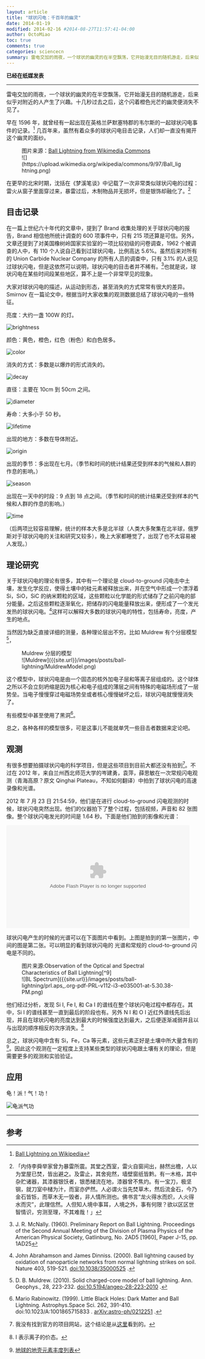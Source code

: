 ```yaml
---
layout: article
title: "球状闪电：千百年的幽灵"
date: 2014-01-19
modified: 2014-02-16 #2014-08-27T11:57:41-04:00
author: OctoMiao
toc: true
comments: true
categories: sciencecn
summary: 雷电交加的雨夜，一个球状的幽灵的在半空飘荡，它开始漫无目的随机游走，后来似乎对附近的人产生了兴趣。十几秒过去之后，这个闪着橙色光芒的幽灵便消失不见了。
---
```


**已经在纸媒发表**

-----

雷电交加的雨夜，一个球状的幽灵的在半空飘荡，它开始漫无目的随机游走，后来似乎对附近的人产生了兴趣。十几秒过去之后，这个闪着橙色光芒的幽灵便消失不见了。

早在 1596 年，就曾经有一起出现在英格兰萨默塞特郡的韦尔斯的一起球状闪电事件的记录。[^1] 几百年来，虽然有着众多的球状闪电目击记录，人们却一直没有揭开这个幽灵的面纱。


<figure markdown="1">
<figcaption>
图片来源：<a href="https://en.wikipedia.org/wiki/File:Ball_lightning.png">Ball Lightning from  Wikimedia Commons</a>
</figcaption>
![](https://upload.wikimedia.org/wikipedia/commons/9/97/Ball_lightning.png)
</figure>



在更早的北宋时期，沈括在《梦溪笔谈》中记载了一次非常类似球状闪电的过程：雷火从窗子里面穿过来，暴雷过后，木制物品并无损坏，但是银饰却融化了。[^12]



## 目击记录

在一篇上世纪六十年代的文章中，提到了 Brand 收集处理的关于球状闪电的报告，Brand 相信他所统计调查的 600 项事件中，只有 215 项还算是可信。另外，文章还提到了对美国橡树岭国家实验室的一项比较初级的问卷调查，1962 个被调查的人中，有 110 个人说自己看到过球状闪电，比例高达 5.6%。虽然后来对所有的 Union Carbide Nuclear Company 的所有人员的调查中，只有 3.1% 的人说见过球状闪电，但是这依然可以说明，球状闪电的目击者并不稀有。[^2]也就是说，球状闪电在某些时间段某些地区，算不上是一个非常罕见的现象。

大家对球状闪电的描述，从运动到形态，甚至消失的方式常常有很大的差异。Smirnov 在一篇论文中，根据当时大家收集的观测数据总结了球状闪电的一些特征。

亮度：大约一盏 100W 的灯。

![brightness]({{site.url}}/images/posts/ball-lightning/brightness.png)

颜色：黄色，橙色，红色（粉色）和白色居多。

![color]({{site.url}}/images/posts/ball-lightning/color.png)

消失的方式：多数是以爆炸的形式消失的。

![decay]({{site.url}}/images/posts/ball-lightning/decay.png)

直径：主要在 10cm 到 50cm 之间。

![diameter]({{site.url}}/images/posts/ball-lightning/diameter.png)

寿命：大多小于 50 秒。

![lifetime]({{site.url}}/images/posts/ball-lightning/lifetime.png)

出现的地方：多数在导体附近。

![origin]({{site.url}}/images/posts/ball-lightning/origin.png)

出现的季节：多出现在七月。（季节和时间的统计结果还受到样本的气候和人群的作息的影响。）

![season]({{site.url}}/images/posts/ball-lightning/season.png)

出现在一天中的时段：9 点到 18 点之间。（季节和时间的统计结果还受到样本的气候和人群的作息的影响。）

![time]({{site.url}}/images/posts/ball-lightning/time.png)

（后两项比较容易理解，统计的样本大多是北半球（人类大多聚集在北半球，俄罗斯对于球状闪电的关注和研究又较多），晚上大家都睡觉了，出现了也不太容易被人发现。）



## 理论研究

关于球状闪电的理论有很多，其中有一个理论是 cloud-to-ground 闪电击中土壤，发生化学反应，使得土壤中的硅元素被释放出来，并在空气中形成一个漂浮着 Si，SiO，SiC 的纳米颗粒的区域，这些颗粒以化学能的形式储存了之前闪电的部分能量。之后这些颗粒逐渐氧化，把储存的闪电能量释放出来，便形成了一个发光发热的球状闪电。[^5]这样可以解释大多数的球状闪电的特性，包括寿命，亮度，产生的地点。

当然因为缺乏直接详细的测量，各种理论层出不穷。比如 Muldrew 有个分层模型[^6]，

<figure markdown="1">
<figcaption>
Muldrew 分层的模型
</figcaption>
![Muldrew]({{site.url}}/images/posts/ball-lightning/MuldrewModel.png)
</figure>



这个模型中，球状闪电是由一个固态的核外加电子层和等离子层组成的。这个球体之所以不会立刻坍缩是因为核心和电子组成的薄层之间有特殊的电磁场形成了一层势垒。当电子慢慢穿过电磁场势垒或者核心慢慢破坏之后，球状闪电就慢慢消失了。

有些模型中甚至使用了黑洞[^7]。

总之，各种各样的模型很多，可是这事儿不能就单凭一些目击者数据来定论吧。


## 观测

有很多想要拍摄球状闪电的科学项目，但是这些项目到目前大都还没有拍到[^8]。不过在 2012 年，来自兰州西北师范大学的岑建勇，袁萍，薛思敏在一次常规闪电观测（青海高原？原文 Qinghai Plateau，不知如何翻译）中拍到了球状闪电的高速录像和光谱。

2012 年 7 月 23 日 21:54:59，他们是在进行 cloud-to-ground 闪电观测的时候，球状闪电突然出现。他们的仪器拍下了整个过程，包括视频，声音和 82 张图像。整个球状闪电发光的时间是 1.64 秒。下面是他们拍到的影像和光谱：

<object id="flashObj" width="480" height="270" classid="clsid:D27CDB6E-AE6D-11cf-96B8-444553540000" codebase="http://download.macromedia.com/pub/shockwave/cabs/flash/swflash.cab#version=9,0,47,0"><param name="movie" value="http://c.brightcove.com/services/viewer/federated_f9?isVid=1&isUI=1" /><param name="bgcolor" value="#FFFFFF" /><param name="flashVars" value="videoId=3079813116001&linkBaseURL=http%3A%2F%2Fwww.dailymail.co.uk%2Fsciencetech%2Farticle-2542615%2FScientists-capture-footage-ball-lightning.html&playerID=2730234011001&playerKey=AQ~~,AAAAAFSL1bg~,CmS1EFtcMWF3qCwIkkoMNkVkOrxR00Hs&domain=embed&dynamicStreaming=true" /><param name="base" value="http://admin.brightcove.com" /><param name="seamlesstabbing" value="false" /><param name="allowFullScreen" value="true" /><param name="swLiveConnect" value="true" /><param name="allowScriptAccess" value="always" /><embed src="http://c.brightcove.com/services/viewer/federated_f9?isVid=1&isUI=1" bgcolor="#FFFFFF" flashVars="videoId=3079813116001&linkBaseURL=http%3A%2F%2Fwww.dailymail.co.uk%2Fsciencetech%2Farticle-2542615%2FScientists-capture-footage-ball-lightning.html&playerID=2730234011001&playerKey=AQ~~,AAAAAFSL1bg~,CmS1EFtcMWF3qCwIkkoMNkVkOrxR00Hs&domain=embed&dynamicStreaming=true" base="http://admin.brightcove.com" name="flashObj" width="480" height="270" seamlesstabbing="false" type="application/x-shockwave-flash" allowFullScreen="true" allowScriptAccess="always" swLiveConnect="true" pluginspage="http://www.macromedia.com/shockwave/download/index.cgi?P1_Prod_Version=ShockwaveFlash"></embed></object>

球状闪电产生的时候的光谱可以在下面图片中看到。上图是拍到的第一张图片，中间的图是第二张。可以明显的看到球状闪电的 光谱和常规的 cloud-to-ground 闪电是不同的。

<figure markdown="1">
<figcaption>
图片来源:Observation of the Optical and Spectral Characteristics of Ball Lightning[^9]
</figcaption>
![BL Spectrum]({{site.url}}/images/posts/ball-lightning/prl.aps_.org-pdf-PRL-v112-i3-e035001-at-5.30.38-PM.png)
</figure>





他们经过分析，发现 Si I, Fe I, 和 Ca I 的谱线在整个球状闪电过程中都存在。其中，Si I 的谱线甚至一直到最后的阶段也有。另外 N I 和 O I 近红外谱线先后出现，并且在球状闪电的亮度达到最大的时候强度达到最大，之后便逐渐减弱并且以与出现的顺序相反的次序消失。[^10]

总之，球状闪电中含有 Si，Fe，Ca 等元素，这些元素正好是土壤中所大量含有的[^11]。因此这个观测在一定程度上支持某些类型的球状闪电跟土壤有关的理论，但是需要更多的观测和实验验证。


## 应用

龟！派！气！功！

![龟派气功]({{site.url}}/images/posts/ball-lightning/guipaiqigong.jpg)


-----
## 参考

[^1]: [Ball Lightning on Wikipedia](https://en.wikipedia.org/wiki/Ball_lightning#Historical_accounts)

[^2]: J. R. McNally. (1960). Preliminary Report on Ball Lightning. Proceedings of the Second Annual Meeting of the Division of Plasma Physics of the American Physical Society, Gatlinburg, No. 2AD5 [1960], Paper J-15, pp. 1AD25

[^3]: [The Enigma of Ball Lightning](http://books.google.com/books?id=TCTpu1UVFsYC&lpg=PA633&dq=Ball%20lightning&pg=PA632#v=onepage&q=Ball%20lightning&f=false)


[^4]: Boris M Smirnov. (1992). Observational properties of ball lightning. Sov. Phys. Usp. 35 650. [doi:10.1070/PU1992v035n08ABEH002254](http://dx.doi.org/10.1070/PU1992v035n08ABEH002254)

[^5]: John Abrahamson and James Dinniss. (2000). Ball lightning caused by oxidation of nanoparticle networks from normal lightning strikes on soil. Nature 403, 519-521. [doi:10.1038/35000525](http://www.nature.com/nature/journal/v403/n6769/full/403519a0.html) .


[^6]: D. B. Muldrew. (2010). Solid charged-core model of ball lightning. Ann. Geophys., 28, 223-232. [doi:10.5194/angeo-28-223-2010](http://www.ann-geophys.net/28/223/2010/angeo-28-223-2010.html) .


[^7]: Mario Rabinowitz. (1999). Little Black Holes: Dark Matter and Ball Lightning. Astrophys.Space Sci. 262, 391-410. doi:10.1023/A:1001865715833 . [arXiv:astro-ph/0212251](http://arxiv.org/abs/astro-ph/0212251) .


[^8]: 我没有找到官方的项目网站，这个结论是从[这里](http://physics.aps.org/articles/v7/5)看到的。

[^9]: Jianyong Cen, Ping Yuan, and Simin Xue. (2014). Observation of the Optical and Spectral Characteristics of Ball Lightning. Phys. Rev. Lett. 112, 035001. [doi:10.1103/PhysRevLett.112.035001](http://prl.aps.org/abstract/PRL/v112/i3/e035001) .


[^10]: I 表示离子的价态。


[^11]: [地球的地壳元素丰度列表](http://zh.wikipedia.org/zh-cn/%E5%9C%B0%E7%90%83%E7%9A%84%E5%9C%B0%E6%AE%BC%E5%85%83%E7%B4%A0%E8%B1%90%E5%BA%A6%E5%88%97%E8%A1%A8)


[^12]: 「内侍李舜举家曾为暴雷所震。其堂之西室，雷火自窗间出，赫然出檐，人以为堂屋已焚，皆出避之。及雷止，其舍宛然，墙壁窗纸皆黔。有一木格，其中杂贮诸器，其漆器银饫者，银悉槠流在地，漆器曾不焦灼。有一宝刀，极坚钢，就刀室中槠为汁，而室亦俨然。人必谓火当先焚草木，然后流金石，今乃金石皆铄，而草木无一毁者，非人情所测也。佛书言“龙火得水而炽，人火得水而灾”，此理信然。人但知人境中事耳，人境之外，事有何限？欲以区区世智情识，穷测至理，不其难哉！」
